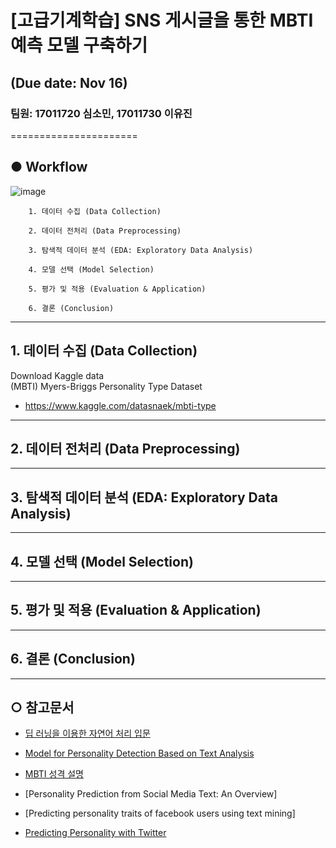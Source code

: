 # [고급기계학습] SNS 게시글을 통한 MBTI예측 모델 구축하기 
## (Due date: Nov 16)
### 팀원: 17011720 심소민, 17011730 이유진
======================

## ● Workflow
![image](https://user-images.githubusercontent.com/60233499/98541829-60a80500-22d3-11eb-8abb-1566c28657ab.png)
```
	1. 데이터 수집 (Data Collection)
	
	2. 데이터 전처리 (Data Preprocessing)
	
	3. 탐색적 데이터 분석 (EDA: Exploratory Data Analysis)
	
	4. 모델 선택 (Model Selection)
	
	5. 평가 및 적용 (Evaluation & Application)
	
	6. 결론 (Conclusion)
```
****
## 1. 데이터 수집 (Data Collection)
Download Kaggle data \
(MBTI) Myers-Briggs Personality Type Dataset
- https://www.kaggle.com/datasnaek/mbti-type
	
****
## 2. 데이터 전처리 (Data Preprocessing)

****	
## 3. 탐색적 데이터 분석 (EDA: Exploratory Data Analysis)

****	
## 4. 모델 선택 (Model Selection)

****	
## 5. 평가 및 적용 (Evaluation & Application)

****	
## 6. 결론 (Conclusion)

****


## ○ 참고문서
* [딥 러닝을 이용한 자연어 처리 입문](https://wikidocs.net/book/2155)
* [Model for Personality Detection Based on Text Analysis](https://link.springer.com/chapter/10.1007/978-3-030-04497-8_17)

* [MBTI 성격 설명](https://www.myersbriggs.org/my-mbti-personality-type/mbti-basics/the-16-mbti-types.htm?bhcp=1)
* [Personality Prediction from Social Media Text: An Overview]
* [Predicting personality traits of facebook users using text mining]
* [Predicting Personality with Twitter](https://researchswinger.org/publications/quercia11twitter.pdf)
